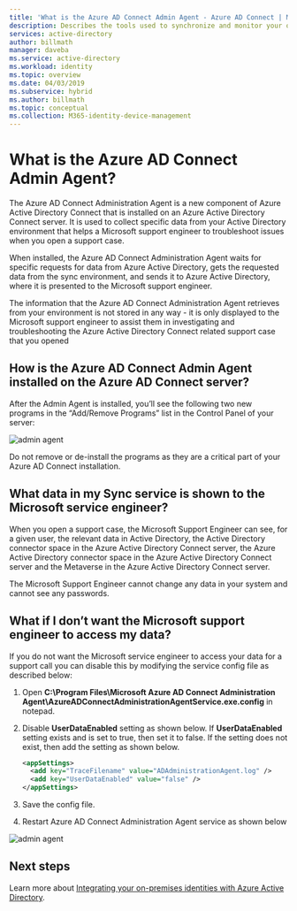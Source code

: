 ```yaml
---
title: 'What is the Azure AD Connect Admin Agent - Azure AD Connect | Microsoft Docs'
description: Describes the tools used to synchronize and monitor your on-premises environment with Azure AD.
services: active-directory
author: billmath
manager: daveba
ms.service: active-directory
ms.workload: identity
ms.topic: overview
ms.date: 04/03/2019
ms.subservice: hybrid
ms.author: billmath
ms.topic: conceptual
ms.collection: M365-identity-device-management
---
```


# What is the Azure AD Connect Admin Agent? 
The Azure AD Connect Administration Agent is a new component of Azure Active Directory Connect that is installed on an Azure Active Directory Connect server. It is used to collect specific data from your Active Directory environment that helps a Microsoft support engineer to troubleshoot issues when you open a support case.

When installed, the Azure AD Connect Administration Agent waits for specific requests for data from Azure Active Directory, gets the requested data from the sync environment, and sends it to Azure Active Directory, where it is presented to the Microsoft support engineer.

The information that the Azure AD Connect Administration Agent retrieves from your environment is not stored in any way - it is only displayed to the Microsoft support engineer to assist them in investigating and troubleshooting the Azure Active Directory Connect related support case that you opened

## How is the Azure AD Connect Admin Agent installed on the Azure AD Connect server? 
After the Admin Agent is installed, you’ll see the following two new programs in the “Add/Remove Programs” list in the Control Panel of your server: 

![admin agent](media/whatis-aadc-admin-agent/adminagent1.png)

Do not remove or de-install the programs as they are a critical part of your Azure AD Connect installation.

## What data in my Sync service is shown to the Microsoft service engineer?
When you open a support case, the Microsoft Support Engineer can see, for a given user, the relevant data in Active Directory, the Active Directory connector space in the Azure Active Directory Connect server, the Azure Active Directory connector space in the Azure Active Directory Connect server and the Metaverse in the Azure Active Directory Connect server.

The Microsoft Support Engineer cannot change any data in your system and cannot see any passwords.

## What if I don’t want the Microsoft support engineer to access my data? 
 
If you do not want the Microsoft service engineer to access your data for a support call you can disable  this by modifying the service config file as described below: 

1.	Open **C:\Program Files\Microsoft Azure AD Connect Administration Agent\AzureADConnectAdministrationAgentService.exe.config** in notepad.
2.	Disable **UserDataEnabled** setting as shown below. If **UserDataEnabled** setting exists and is set to true, then set it to false. If the setting does not exist, then add the setting as shown below.    

    ```xml
    <appSettings>
      <add key="TraceFilename" value="ADAdministrationAgent.log" />
      <add key="UserDataEnabled" value="false" />
    </appSettings>
    ```

3.	Save the config file.
4.	Restart Azure AD Connect Administration Agent service as shown below

![admin agent](media/whatis-aadc-admin-agent/adminagent2.png)

## Next steps
Learn more about [Integrating your on-premises identities with Azure Active Directory](whatis-hybrid-identity.md).